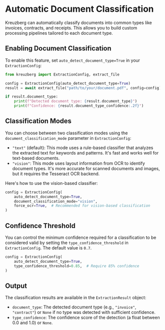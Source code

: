 # Automatic Document Classification

Kreuzberg can automatically classify documents into common types like invoices, contracts, and receipts. This allows you to build custom processing pipelines tailored to each document type.

## Enabling Document Classification

To enable this feature, set `auto_detect_document_type=True` in your `ExtractionConfig`:

```python
from kreuzberg import ExtractionConfig, extract_file

config = ExtractionConfig(auto_detect_document_type=True)
result = await extract_file("path/to/your/document.pdf", config=config)

if result.document_type:
    print(f"Detected document type: {result.document_type}")
    print(f"Confidence: {result.document_type_confidence:.2f}")
```

## Classification Modes

You can choose between two classification modes using the `document_classification_mode` parameter in `ExtractionConfig`:

- `"text"` (default): This mode uses a rule-based classifier that analyzes the extracted text for keywords and patterns. It's fast and works well for text-based documents.
- `"vision"`: This mode uses layout information from OCR to identify document types. It's more accurate for scanned documents and images, but it requires the Tesseract OCR backend.

Here's how to use the vision-based classifier:

```python
config = ExtractionConfig(
    auto_detect_document_type=True,
    document_classification_mode="vision",
    force_ocr=True,  # Recommended for vision-based classification
)
```

## Confidence Threshold

You can control the minimum confidence required for a classification to be considered valid by setting the `type_confidence_threshold` in `ExtractionConfig`. The default value is `0.7`.

```python
config = ExtractionConfig(
    auto_detect_document_type=True,
    type_confidence_threshold=0.85,  # Require 85% confidence
)
```

## Output

The classification results are available in the `ExtractionResult` object:

- `document_type`: The detected document type (e.g., `"invoice"`, `"contract"`) or `None` if no type was detected with sufficient confidence.
- `type_confidence`: The confidence score of the detection (a float between 0.0 and 1.0) or `None`.
